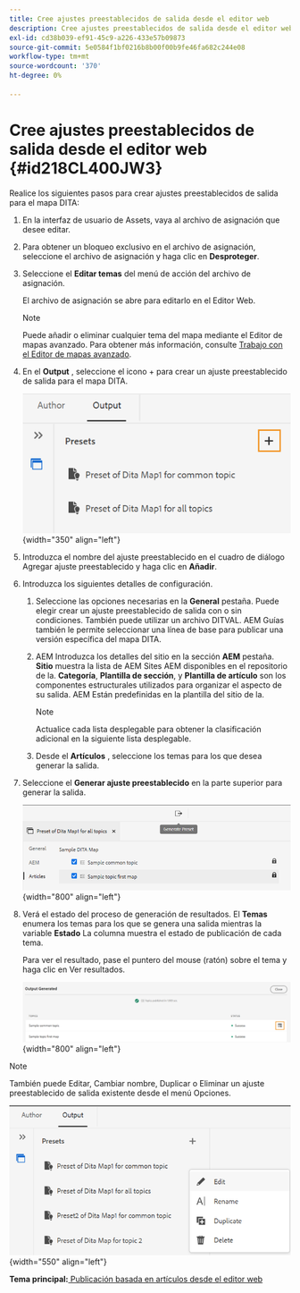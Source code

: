 ```yaml
---
title: Cree ajustes preestablecidos de salida desde el editor web
description: Cree ajustes preestablecidos de salida desde el editor web. AEM Obtenga información sobre cómo editar, cambiar el nombre, duplicar y eliminar un ajuste preestablecido de salida en las guías de la.
exl-id: cd38b039-ef91-45c9-a226-433e57b09873
source-git-commit: 5e0584f1bf0216b8b00f00b9fe46fa682c244e08
workflow-type: tm+mt
source-wordcount: '370'
ht-degree: 0%

---
```


# Cree ajustes preestablecidos de salida desde el editor web {#id218CL400JW3}

Realice los siguientes pasos para crear ajustes preestablecidos de salida para el mapa DITA:

1. En la interfaz de usuario de Assets, vaya al archivo de asignación que desee editar.

1. Para obtener un bloqueo exclusivo en el archivo de asignación, seleccione el archivo de asignación y haga clic en **Desproteger**.

1. Seleccione el **Editar temas** del menú de acción del archivo de asignación.

   El archivo de asignación se abre para editarlo en el Editor Web.

   >[!NOTE]
   >
   > Puede añadir o eliminar cualquier tema del mapa mediante el Editor de mapas avanzado. Para obtener más información, consulte [Trabajo con el Editor de mapas avanzado](map-editor-advanced-map-editor.md#).

1. En el **Output** , seleccione el icono + para crear un ajuste preestablecido de salida para el mapa DITA.

   ![](images/output-tab-preset_cs.png){width="350" align="left"}

1. Introduzca el nombre del ajuste preestablecido en el cuadro de diálogo Agregar ajuste preestablecido y haga clic en **Añadir**.

1. Introduzca los siguientes detalles de configuración.

   1. Seleccione las opciones necesarias en la **General** pestaña. Puede elegir crear un ajuste preestablecido de salida con o sin condiciones. También puede utilizar un archivo DITVAL. AEM Guías también le permite seleccionar una línea de base para publicar una versión específica del mapa DITA.
   1. AEM Introduzca los detalles del sitio en la sección **AEM** pestaña. **Sitio** muestra la lista de AEM Sites AEM disponibles en el repositorio de la. **Categoría**, **Plantilla de sección**, y **Plantilla de artículo** son los componentes estructurales utilizados para organizar el aspecto de su salida. AEM Están predefinidas en la plantilla del sitio de la.

      >[!NOTE]
      >
      > Actualice cada lista desplegable para obtener la clasificación adicional en la siguiente lista desplegable.

   1. Desde el **Artículos** , seleccione los temas para los que desea generar la salida.
1. Seleccione el **Generar ajuste preestablecido** en la parte superior para generar la salida.

   ![](images/add-preset-articles-tab_cs.png){width="800" align="left"}

1. Verá el estado del proceso de generación de resultados. El **Temas** enumera los temas para los que se genera una salida mientras la variable **Estado** La columna muestra el estado de publicación de cada tema.

   Para ver el resultado, pase el puntero del mouse (ratón) sobre el tema y haga clic en Ver resultados.

   ![](images/add-preset-output-generated_cs.png){width="800" align="left"}


>[!NOTE]
>
> También puede Editar, Cambiar nombre, Duplicar o Eliminar un ajuste preestablecido de salida existente desde el menú Opciones.

![](images/edit-preset_cs.png){width="550" align="left"}

**Tema principal:**[ Publicación basada en artículos desde el editor web](web-editor-article-publishing.md)
